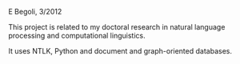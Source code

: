 E Begoli, 3/2012

This project is related to my doctoral research in
natural language processing and computational linguistics.

It uses  NTLK, Python and document and graph-oriented databases. 
